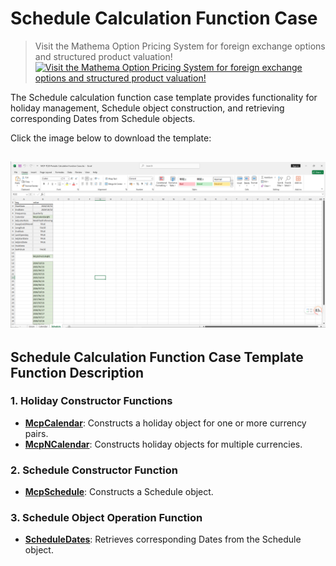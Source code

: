 # **Schedule Calculation Function Case**


> Visit the Mathema Option Pricing System for foreign exchange options and structured product valuation!
[![Visit the Mathema Option Pricing System for foreign exchange options and structured product valuation!](../pic/mathema.png)](https://fxo.mathema.com.cn)

The Schedule calculation function case template provides functionality for holiday management, Schedule object construction, and retrieving corresponding Dates from Schedule objects.

Click the image below to download the template:

[![MCP-TC20-Periodic Calculation Function Case](./pic/tc20.png)](./MCP-TC20-PeriodicCalculationFunctionCase.xlsx)
---

## **Schedule Calculation Function Case Template Function Description**

### **1. Holiday Constructor Functions**
- **[McpCalendar](/latest/api/calendar.html#excel-mcpcalendar-code-dates)**: Constructs a holiday object for one or more currency pairs.
- **[McpNCalendar](/latest/api/calendar.html#excel-mcpncalendar-ccys-holidays)**: Constructs holiday objects for multiple currencies.

### **2. Schedule Constructor Function**
- **[McpSchedule](/latest/api/schedule.html#excel-mcpschedule-args1-args2-args3-args4-args5-fmt-vp)**: Constructs a Schedule object.

### **3. Schedule Object Operation Function**
- **[ScheduleDates](/latest/api/schedule.html#excel-scheduledates-obj)**: Retrieves corresponding Dates from the Schedule object.